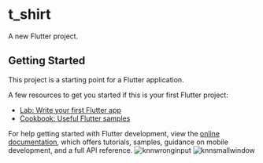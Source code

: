 # t_shirt

A new Flutter project.

## Getting Started

This project is a starting point for a Flutter application.

A few resources to get you started if this is your first Flutter project:

- [Lab: Write your first Flutter app](https://docs.flutter.dev/get-started/codelab)
- [Cookbook: Useful Flutter samples](https://docs.flutter.dev/cookbook)

For help getting started with Flutter development, view the
[online documentation](https://docs.flutter.dev/), which offers tutorials,
samples, guidance on mobile development, and a full API reference.
![knnwronginput](https://github.com/md-ruhulamin/t_shirt/assets/149895119/db05751a-8267-4426-a9fd-661bcee927b9)
![knnsmallwindow](https://github.com/md-ruhulamin/t_shirt/assets/149895119/830a50fa-efc8-4768-a8e2-3f9af29e2cf2)



